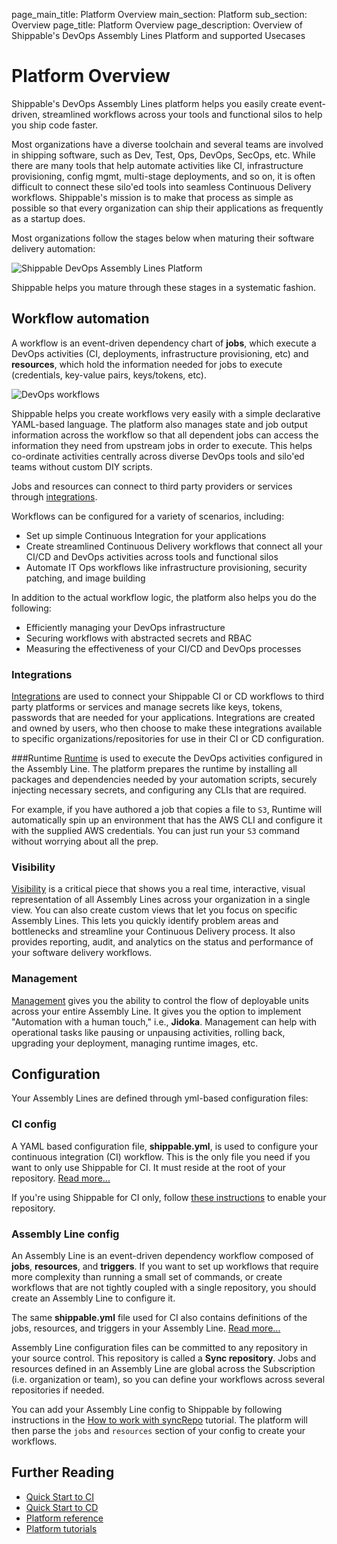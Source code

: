page_main_title: Platform Overview
main_section: Platform
sub_section: Overview
page_title: Platform Overview
page_description: Overview of Shippable's DevOps Assembly Lines Platform and supported Usecases

# Platform Overview

Shippable's DevOps Assembly Lines platform helps you easily create event-driven, streamlined workflows across your tools and functional silos to help you ship code faster.

Most organizations have a diverse toolchain and several teams are involved in shipping software, such as Dev, Test, Ops, DevOps, SecOps, etc. While there are many tools that help automate activities like CI, infrastructure provisioning, config mgmt, multi-stage deployments, and so on, it is often difficult to connect these silo'ed tools into seamless Continuous Delivery workflows. Shippable's mission is to make that process as simple as possible so that every organization can ship their applications as frequently as a startup does.

Most organizations follow the stages below when maturing their software delivery automation:

<img src="/images/platform/devops-cd-maturity.png" alt="Shippable DevOps Assembly Lines Platform">

Shippable helps you mature through these stages in a systematic fashion.

## Workflow automation

A workflow is an event-driven dependency chart of **jobs**, which execute a DevOps activities (CI, deployments, infrastructure provisioning, etc) and **resources**, which hold the information needed for jobs to execute (credentials, key-value pairs, keys/tokens, etc).

<img src="/images/pipelines-structure.png" style="vertical-align: middle;display: block;margin-left: auto;margin-right: auto;" alt="DevOps workflows">

Shippable helps you create workflows very easily with a simple declarative YAML-based language. The platform also manages state and job output information across the workflow so that all dependent jobs can access the information they need from upstream jobs in order to execute. This helps co-ordinate activities centrally across diverse DevOps tools and silo'ed teams without custom DIY scripts.

Jobs and resources can connect to third party providers or services through [integrations](/platform/integration/overview/).

Workflows can be configured for a variety of scenarios, including:

* Set up simple Continuous Integration for your applications
* Create streamlined Continuous Delivery workflows that connect all your CI/CD and DevOps activities across tools and functional silos
* Automate IT Ops workflows like infrastructure provisioning, security patching, and image building

In addition to the actual workflow logic, the platform also helps you do the following:

* Efficiently managing your DevOps infrastructure
* Securing workflows with abstracted secrets and RBAC
* Measuring the effectiveness of your CI/CD and DevOps processes

### Integrations
[Integrations](/platform/integration/overview) are used to connect your Shippable CI or CD workflows to third party platforms or services and manage secrets like keys, tokens, passwords that are needed for your applications. Integrations are created and owned by users, who then choose to make these integrations available to specific organizations/repositories for use in their CI or CD configuration.  

###Runtime
[Runtime](/platform/runtime/overview/) is used to execute the DevOps activities configured in the Assembly Line. The platform prepares the runtime by installing all packages and dependencies needed by your automation scripts, securely injecting necessary secrets, and configuring any CLIs that are required.

For example, if you have authored a job that copies a file to `S3`, Runtime will automatically spin up an environment that has the AWS CLI and configure it with the supplied AWS credentials. You can just run your `S3` command without worrying about all the prep.  

### Visibility
[Visibility](/platform/visibility/overview) is a critical piece that shows you a real time, interactive, visual representation of all Assembly Lines across your organization in a single view. You can also create custom views that let you focus on specific Assembly Lines. This lets you quickly identify problem areas and bottlenecks and streamline your Continuous Delivery process. It also provides reporting, audit, and analytics on the status and performance of your software delivery workflows.

### Management
[Management](/platform/management/overview) gives you the ability to control the flow of deployable units across your entire Assembly Line. It gives you the option to implement "Automation with a human touch," i.e., **Jidoka**. Management can help with operational tasks like pausing or unpausing activities, rolling back, upgrading your deployment, managing runtime images, etc.

## Configuration

Your Assembly Lines are defined through yml-based configuration files:

### CI config

A YAML based configuration file, **shippable.yml**, is used to configure your continuous integration (CI) workflow. This is the only file you need if you want to only use Shippable for CI. It must reside at the root of your repository. [Read more...](/platform/workflow/config/#ci-configuration)

If you're using Shippable for CI only, follow [these instructions](/ci/enable-project/) to enable your repository.

### Assembly Line config

An Assembly Line is an event-driven dependency workflow composed of **jobs**, **resources**, and **triggers**. If you want to set up workflows that require more complexity than running a small set of commands, or create workflows that are not tightly coupled with a single repository, you should create an Assembly Line to configure it.

The same **shippable.yml** file used for CI also contains definitions of the jobs, resources, and triggers in your Assembly Line. [Read more...](/platform/workflow/config/#assembly-lines-configuration)

Assembly Line configuration files can be committed to any repository in your source control. This repository is called a **Sync repository**. Jobs and resources defined in an Assembly Line are global across the Subscription (i.e. organization or team), so you can define your workflows across several repositories if needed.  

You can add your Assembly Line config to Shippable by following instructions in the [How to work with syncRepo](/platform/tutorial/workflow/add-assembly-line/) tutorial. The platform will then parse the `jobs` and `resources` section of your config to create your workflows.

## Further Reading
* [Quick Start to CI](/getting-started/ci-sample)
* [Quick Start to CD](/getting-started/cd-sample)
* [Platform reference](/platform/reference)
* [Platform tutorials](/platform/tutorials)
